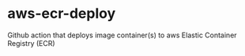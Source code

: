 # aws-ecr-deploy
Github action that deploys image container(s) to aws Elastic Container Registry (ECR)
